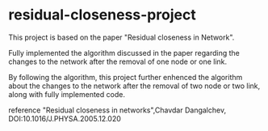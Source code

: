 # residual-closeness-project

This project is based on the paper "Residual closeness in Network".

Fully implemented the algorithm discussed in the paper regarding the changes to the network after the removal of one node or one link.

By following the algorithm, this project further enhenced the algorithm about the changes to the network after the removal of two node or two link, along with fully implemented code.

reference 
"Residual closeness in networks",Chavdar Dangalchev, DOI:10.1016/J.PHYSA.2005.12.020
